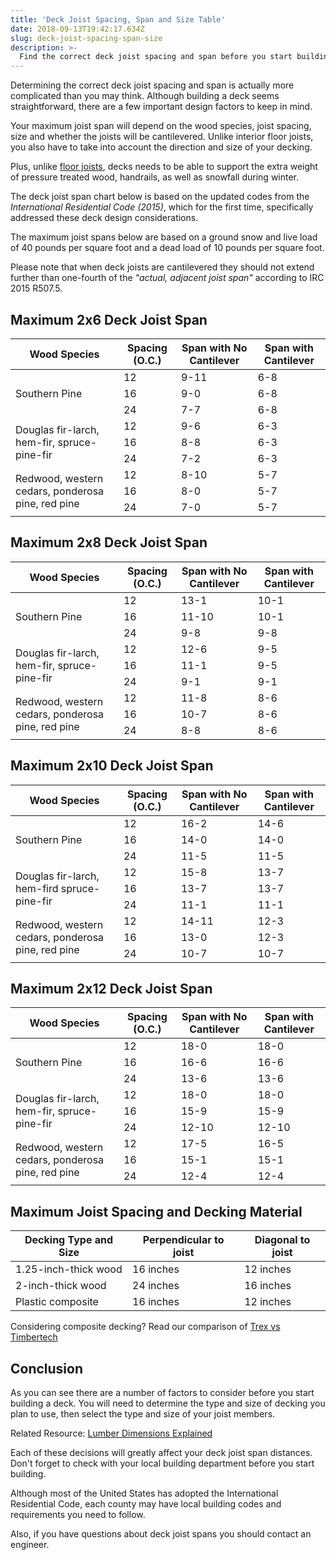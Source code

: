 ```yaml
---
title: 'Deck Joist Spacing, Span and Size Table'
date: 2018-09-13T19:42:17.634Z
slug: deck-joist-spacing-span-size
description: >-
  Find the correct deck joist spacing and span before you start building. See calculations for 2x6, 2x8, 2x10 and 2x12 deck joists and common types of wood.
---
```

Determining the correct deck joist spacing and span is actually more complicated than you may think. Although building a deck seems straightforward, there are a few important design factors to keep in mind.



Your maximum joist span will depend on the wood species, joist spacing, size and whether the joists will be cantilevered. Unlike interior floor joists, you also have to take into account the direction and size of your decking. 



Plus, unlike <a href="https://www.doorwaysmagazine.com/floor-joist-size-span-spacing/">floor joists</a>, decks needs to be able to support the extra weight of pressure treated wood, handrails, as well as snowfall during winter.



The deck joist span chart below is based on the updated codes from the <em>International Residential Code (2015)</em>, which for the first time, specifically addressed these deck design considerations.



The maximum joist spans below are based on a ground snow and live load of 40 pounds per square foot and a dead load of 10 pounds per square foot.



Please note that when deck joists are cantilevered they should not extend further than one-fourth of the <em>"actual, adjacent joist span" </em>according to IRC 2015 R507.5.



<h2>Maximum 2x6 Deck Joist Span</h2>



<table>

<thead><tr><th>Wood Species</th><th>Spacing (O.C.)</th><th>Span with No Cantilever</th><th>Span with Cantilever</th></tr></thead><tbody>

 <tr><td rowspan=3>Southern Pine</td><td>12</td><td>9-11</td><td>6-8</td></tr>

 <tr><td>16</td><td>9-0</td><td>6-8</td></tr>

 <tr><td>24</td><td>7-7</td><td>6-8</td></tr>

 <tr><td rowspan=3>Douglas fir-larch, hem-fir, spruce-pine-fir</td><td>12</td><td>9-6</td><td>6-3</td></tr>

 <tr><td>16</td><td>8-8</td><td>6-3</td></tr>

 <tr><td>24</td><td>7-2</td><td>6-3</td></tr>

 <tr><td rowspan=3>Redwood, western cedars, ponderosa pine, red pine</td><td>12</td><td>8-10</td><td>5-7</td></tr>

 <tr><td>16</td><td>8-0</td><td>5-7</td></tr>

 <tr><td>24</td><td>7-0</td><td>5-7</td></tr>

</tbody></table>



<h2>Maximum 2x8 Deck Joist Span</h2>



<table>

<thead><tr><th>Wood Species</th><th>Spacing (O.C.)</th><th>Span with No Cantilever</th><th>Span with Cantilever</th></tr></thead><tbody>

 <tr><td rowspan=3>Southern Pine</td><td>12</td><td>13-1</td><td>10-1</td></tr>

 <tr><td>16</td><td>11-10</td><td>10-1</td></tr>

 <tr><td>24</td><td>9-8</td><td>9-8</td></tr>

 <tr><td rowspan=3>Douglas fir-larch, hem-fir, spruce-pine-fir</td><td>12</td><td>12-6</td><td>9-5</td></tr>

 <tr><td>16</td><td>11-1</td><td>9-5</td></tr>

 <tr><td>24</td><td>9-1</td><td>9-1</td></tr>

 <tr><td rowspan=3>Redwood, western cedars, ponderosa pine, red pine</td><td>12</td><td>11-8</td><td>8-6</td></tr>

 <tr><td>16</td><td>10-7</td><td>8-6</td></tr>

 <tr><td>24</td><td>8-8</td><td>8-6</td></tr>

</tbody></table>



<h2>Maximum 2x10 Deck Joist Span</h2>



<table>

<thead><tr><th>Wood Species</th><th>Spacing (O.C.)</th><th>Span with No Cantilever</th><th>Span with Cantilever</th></tr></thead><tbody>

 <tr><td rowspan=3>Southern Pine</td><td>12</td><td>16-2</td><td>14-6</td></tr>

 <tr><td>16</td><td>14-0</td><td>14-0</td></tr>

 <tr><td>24</td><td>11-5</td><td>11-5</td></tr>

 <tr><td rowspan=3>Douglas fir-larch, hem-fird spruce-pine-fir</td><td>12</td><td>15-8</td><td>13-7</td></tr>

 <tr><td>16</td><td>13-7</td><td>13-7</td></tr>

 <tr><td>24</td><td>11-1</td><td>11-1</td></tr>

 <tr><td rowspan=3>Redwood, western cedars, ponderosa pine, red pine</td><td>12</td><td>14-11</td><td>12-3</td></tr>

 <tr><td>16</td><td>13-0</td><td>12-3</td></tr>

 <tr><td>24</td><td>10-7</td><td>10-7</td></tr>

</tbody></table>



<h2>Maximum 2x12 Deck Joist Span</h2>



<table>

<thead><tr><th>Wood Species</th><th>Spacing (O.C.)</th><th>Span with No Cantilever</th><th>Span with Cantilever</th></tr></thead><tbody>

 <tr><td rowspan=3>Southern Pine</td><td>12</td><td>18-0</td><td>18-0</td></tr>

 <tr><td>16</td><td>16-6</td><td>16-6</td></tr>

 <tr><td>24</td><td>13-6</td><td>13-6</td></tr>

 <tr><td rowspan=3>Douglas fir-larch, hem-fir, spruce-pine-fir</td><td>12</td><td>18-0</td><td>18-0</td></tr>

 <tr><td>16</td><td>15-9</td><td>15-9</td></tr>

 <tr><td>24</td><td>12-10</td><td>12-10</td></tr>

 <tr><td rowspan=3>Redwood, western cedars, ponderosa pine, red pine</td><td>12</td><td>17-5</td><td>16-5</td></tr>

 <tr><td>16</td><td>15-1</td><td>15-1</td></tr>

 <tr><td>24</td><td>12-4</td><td>12-4</td></tr>

</tbody></table>



<h2>Maximum Joist Spacing and Decking Material</h2>



<table>

<thead><tr><th>Decking Type and Size</th><th>Perpendicular to joist</th><th>Diagonal to joist</th></tr></thead><tbody>

 <tr><td>1.25-inch-thick wood</td><td>16 inches</td><td>12 inches</td></tr>

 <tr><td>2-inch-thick wood</td><td>24 inches</td><td>16 inches</td></tr>

 <tr><td>Plastic composite</td><td>16 inches</td><td>12 inches</td></tr>

</tbody></table>



Considering composite decking? Read our comparison of <a href="https://www.doorwaysmagazine.com/timbertech-vs-trex/">Trex vs Timbertech</a>

<h2>Conclusion</h2>



As you can see there are a number of factors to consider before you start building a deck. You will need to determine the type and size of decking you plan to use, then select the type and size of your joist members. 



Related Resource: <a href="https://www.doorwaysmagazine.com/lumber-dimensions/">Lumber Dimensions Explained</a>



Each of these decisions will greatly affect your deck joist span distances. Don't forget to check with your local building department before you start building.



Although most of the United States has adopted the International Residential Code, each county may have local building codes and requirements you need to follow.



Also, if you have questions about deck joist spans you should contact an engineer.
